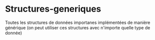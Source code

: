 # Structures-generiques
Toutes les structures de données importanes implémentées de manière générique (on peut utiliser ces structures avec n'importe quelle type de donnée)
